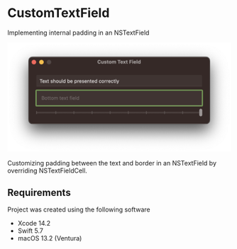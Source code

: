 # CustomTextField

Implementing internal padding in an NSTextField

![Screenshot of application](Screenshot.png)

Customizing padding between the text and border in an NSTextField by overriding NSTextFieldCell.

## Requirements
Project was created using the following software

- Xcode 14.2
- Swift 5.7
- macOS 13.2 (Ventura)
